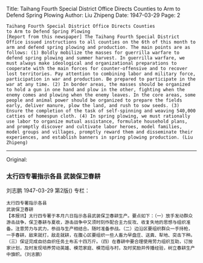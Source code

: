 Title: Taihang Fourth Special District Office Directs Counties to Arm to Defend Spring Plowing
Author: Liu Zhipeng
Date: 1947-03-29
Page: 2

    Taihang Fourth Special District Office Directs Counties
    to Arm to Defend Spring Plowing
    [Report from this newspaper] The Taihang Fourth Special District Office issued instructions to all counties on the 6th of this month to arm and defend spring plowing and production. The main points are as follows: (1) Boldly mobilize the masses for guerrilla warfare to defend spring plowing and summer harvest. In guerrilla warfare, we must always make ideological and organizational preparations to cooperate with the main forces for counter-offensive and to recover lost territories. Pay attention to combining labor and military force, participation in war and production. Be prepared to participate in the war at any time. (2) In border areas, the masses should be organized to hold a gun in one hand and plow in the other, fighting when the enemy comes and plowing when the enemy leaves. In the core areas, some people and animal power should be organized to prepare the fields early, deliver manure, plow the land, and rush to sow seeds. (3) Ensure the completion of the task of self-spinning and weaving 540,000 catties of homespun cloth. (4) In spring plowing, we must rationally use labor to organize mutual assistance, formulate household plans, and promptly discover and cultivate labor heroes, model families, model groups and villages, promptly reward them and disseminate their experiences, and establish banners in spring plowing production. (Liu Zhipeng)



<hr /> 

Original: 


### 太行四专署指示各县  武装保卫春耕
刘志鹏
1947-03-29
第2版()
专栏：

    太行四专署指示各县
    武装保卫春耕
    【本报讯】太行四专署于本月六日指示各县武装保卫春耕生产。要点如下：（一）放手发动群众游击战争，保卫春耕与夏收，游击战争中又须时刻作配合主力反攻、收复失地的思想与组织准备。注意劳力与武力，参战与生产相结合。随时准备参战。（二）边沿区要组织群众一手持枪，一手春耕，敌来就打，敌走就耕，在腹心区要组织一些人畜力早盘庄、送粪、犁地、突击下种。（三）保证完成自纺自织任务土布五十四万斤。（四）在春耕中要合理使用劳力组织互助，订按家计划，及时发现培养劳动英雄、模范家庭、模范组与村，及时奖励并传播经验，树立春耕生产中旗帜。（刘志鹏）
